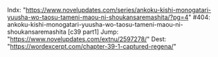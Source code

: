 Indx: "https://www.novelupdates.com/series/ankoku-kishi-monogatari-yuusha-wo-taosu-tameni-maou-ni-shoukansaremashita/?pg=4"
#404: ankoku-kishi-monogatari-yuusha-wo-taosu-tameni-maou-ni-shoukansaremashita [c39 part1]
Jump: "https://www.novelupdates.com/extnu/2597278/"
Dest: "https://wordexcerpt.com/chapter-39-1-captured-regena/"